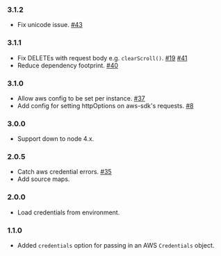 ### 3.1.2
* Fix unicode issue. [#43][43]

### 3.1.1
* Fix DELETEs with request body e.g. `clearScroll()`. [#19][19] [#41][41]
* Reduce dependency footprint. [#40][40]

### 3.1.0
* Allow aws config to be set per instance. [#37][37]
* Add config for setting httpOptions on aws-sdk's requests. [#8][8]

### 3.0.0
* Support down to node 4.x.

### 2.0.5
* Catch aws credential errors. [#35][35]
* Add source maps.

### 2.0.0
* Load credentials from environment.

### 1.1.0

* Added `credentials` option for passing in an AWS `Credentials` object.

[43]: https://github.com/TheDeveloper/http-aws-es/issues/43
[41]: https://github.com/TheDeveloper/http-aws-es/pull/41
[19]: https://github.com/TheDeveloper/http-aws-es/issues/19
[40]: https://github.com/TheDeveloper/http-aws-es/pull/40
[37]: https://github.com/TheDeveloper/http-aws-es/issues/37
[8]: https://github.com/TheDeveloper/http-aws-es/pull/8
[35]: https://github.com/TheDeveloper/http-aws-es/issues/35
